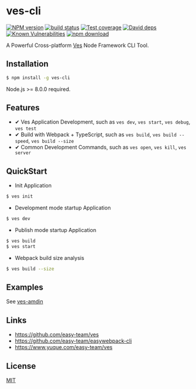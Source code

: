 # ves-cli

[![NPM version][npm-image]][npm-url]
[![build status][travis-image]][travis-url]
[![Test coverage][codecov-image]][codecov-url]
[![David deps][david-image]][david-url]
[![Known Vulnerabilities][snyk-image]][snyk-url]
[![npm download][download-image]][download-url]

[npm-image]: https://img.shields.io/npm/v/ves-cli.svg?style=flat-square
[npm-url]: https://npmjs.org/package/ves-cli
[travis-image]: https://img.shields.io/travis/easy-team/ves-cli.svg?style=flat-square
[travis-url]: https://travis-ci.org/easy-team/ves-cli
[codecov-image]: https://img.shields.io/codecov/c/github/easy-team/ves-cli.svg?style=flat-square
[codecov-url]: https://codecov.io/github/easy-team/ves-cli?branch=master
[david-image]: https://img.shields.io/david/easy-team/ves-cli.svg?style=flat-square
[david-url]: https://david-dm.org/easy-team/ves-cli
[snyk-image]: https://snyk.io/test/npm/ves-cli/badge.svg?style=flat-square
[snyk-url]: https://snyk.io/test/npm/ves-cli
[download-image]: https://img.shields.io/npm/dm/ves-cli.svg?style=flat-square
[download-url]: https://npmjs.org/package/ves-cli

A Powerful Cross-platform [Ves](https://github.com/easy-team/ves) Node Framework CLI Tool.

## Installation

```bash
$ npm install -g ves-cli
```

Node.js >= 8.0.0 required.

## Features

- ✔︎ Ves Application Development, such as `ves dev`, `ves start`, `ves debug`, `ves test`
- ✔︎ Build with Webpack + TypeScript, such as `ves build`, `ves build --speed`, `ves build --size`
- ✔︎ Common Development Commands, such as `ves open`, `ves kill`, `ves server`

## QuickStart

- Init Application

```bash
$ ves init
```

- Development mode startup Application

```bash
$ ves dev
```

- Publish mode startup Application

```bash
$ ves build
$ ves start
```

- Webpack build size analysis

```bash
$ ves build --size
```


## Examples

See [ves-amdin](https://github.com/easy-team/ves-admin)

## Links

- https://github.com/easy-team/ves
- https://github.com/easy-team/easywebpack-cli
- https://www.yuque.com/easy-team/ves

## License

[MIT](LICENSE)
